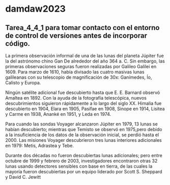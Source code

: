 # damdaw2023
Tarea_4_4_1 para tomar contacto con el entorno de control de versiones antes de incorporar código.
-------------------------------------------------------------------------------------------------
La primera observación informal de una de las lunas del planeta Júpiter fue la del astrónomo chino Gan De alrededor del año 364 a. C.
Sin embargo, las primeras observaciones seguras fueron realizadas por Galileo Galilei en 1609. Para marzo de 1610, había divisado las cuatro masivas lunas galileanas con su telescopio de magnificación de 30x: Ganímedes, Ío, Calisto y Europa. 

Ningún satélite adicional fue descubierto hasta que E. E. Barnard observó Amaltea en 1892.
Con la ayuda de la fotografía telescópica, nuevos descubrimientos siguieron rápidamente a lo largo del siglo XX. Himalia fue descubierto en 1904, Elara en 1905, Pasífae en 1908, Sinope en 1914, Lisitea y Carme en 1938, Ananké en 1951, y Leda en 1974.

Para cuando las sondas Voyager alcanzaron Júpiter en 1979, 13 lunas se habían descubierto; mientras que Temisto se observó en 1975,pero debido a la insuficiencia de los datos de la observación inicial, se perdió hasta el 2000. Las misiones Voyager descubrieron tres lunas interiores adicionales en 1979: Metis, Adrastea y Tebe.

Durante dos décadas no fueron descubiertas lunas adicionales; pero entre octubre de 1999 y febrero de 2003, investigadores encontraron otras 32 lunas usando detectores sensibles con base en tierra, de las cuales la mayoría fueron descubiertas por un equipo liderado por Scott S. Sheppard y David C. Jewitt
